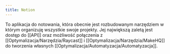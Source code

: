 ```yaml
---
title: Notion
---
```


To aplikacja do notowania, która obecnie jest rozbudowanym narzędziem w którym organizuję wszystkie swoje projekty. Jej największą zaletą jest dostęp do [[API]] oraz możliwość połączenia z [[Optymalizacja/Narzędzia/Raycast]] i [[Optymalizacja/Narzędzia/MakeHQ]] do tworzenia własnych [[Optymalizacja/Automatyzacja/Automatyzacja]].